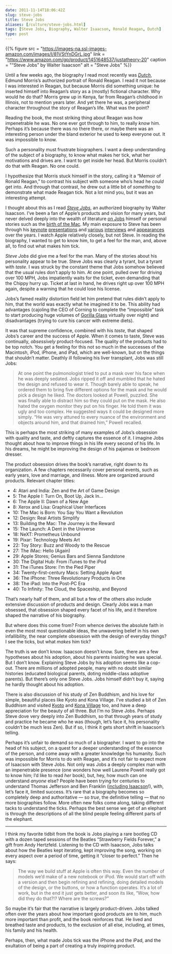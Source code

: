 ```yaml
--- 
date: 2011-11-14T18:06:42Z
slug: steve-jobs
title: Steve Jobs
aliases: [/culture/steve-jobs.html]
tags: [Steve Jobs, Biography, Walter Isaacson, Ronald Reagan, Dutch]
type: post
---
```


{{% figure
  src     = "https://images-na.ssl-images-amazon.com/images/I/81VStYnDGrL.jpg"
  link    = "https://www.amazon.com/gp/product/1451648537/justatheory-20"
  caption = "“Steve Jobs” by Walter Isaacson"
  alt     = "Steve Jobs"
%}}

Until a few weeks ago, the biography I read most recently was [*Dutch*], Edmund
Morris’s authorized portrait of Ronald Reagan. I read it not because I was
interested in Reagan, but because Morris did something unique: he inserted
himself into Reagan’s story as a (mostly) fictional character. Why would he do
that? Morris grew up in Kenya, far from Reagan’s childhood in Illinois, not to
mention years later. And yet there he was, a peripheral character throughout the
story of Reagan’s life. What was the point?

Reading the book, the most striking thing about Reagan was how impenetrable he
was. No one ever got through to him, to really *know* him. Perhaps it’s because
there was no there there, or maybe there was an interesting person under the
bland exterior he used to keep everyone out. It was impossible to know.

Such a personality must frustrate biographers. I want a deep understanding of
the subject of a biography, to know what makes her tick, what her motivations
and drives are. I want to get inside her head. But Morris couldn’t do that with
Reagan. No one could.

I hypothesize that Morris stuck himself in the story, calling it a “Memoir of
Ronald Reagan,” to contrast his subject with someone who’s head he *could* get
into. And through that contrast, he drew out a little bit of *something* to
demonstrate what made Reagan tick. Not a lot mind you, but it was an interesting
attempt.

I thought about this as I read [*Steve Jobs*], an authorized biography by Walter
Isaacson. I’ve been a fan of Apple’s products and vision for many years, but
never delved deeply into the wealth of literature [on Jobs] himself or personal
stories such as the [birth of the Mac]. My main exposure to Steve has been
through his [keynote][] [presentations] and [various][] [interviews] and
[appearances] over the years. I watch Apple relatively closely, but not Steve.
In reading the biography, I wanted to get to know him, to get a feel for the
man, and, above all, to find out what makes him tick.

*Steve Jobs* did give me a feel for the man. Many of the stories about his
personality appear to be true. Steve Jobs was clearly a tyrant, but a tyrant
with *taste*. I was struck by the constant theme that Jobs somehow believed that
the usual rules don’t apply to him. At one point, pulled over for driving over
100 MPH, Jobs impatiently waits for the ticket, even demanding that the Chippy
hurry up. Ticket at last in hand, he drives right up over 100 MPH again, despite
a warning that he could lose his license.

Jobs’s famed reality distortion field let him pretend that rules didn’t apply to
him, that the world was exactly what he imagined it to be. This ability had
advantages (cajoling the CEO of Corning to complete the “impossible” task to
start producing huge volumes of [Gorilla Glass] virtually over night) and
disadvantages (trying to cure his cancer with extreme diets).

It was that supreme confidence, combined with his *taste,* that shaped Jobs’s
career and the success of Apple. When it comes to taste, Steve was continually,
*obsessively* product-focused. The quality of the products had to be top notch.
You get a feeling for this not so much in the successes of the Macintosh, iPod,
iPhone, and iPad, which are well-known, but on the things that shouldn’t matter.
Deathly ill following his liver transplant, Jobs was still Jobs:

> At one point the pulmonologist tried to put a mask over his face when he was
> deeply sedated. Jobs ripped it off and mumbled that he hated the design and
> refused to wear it. Though barely able to speak, he ordered them to bring five
> different options for the mask and he would pick a design he liked. The
> doctors looked at Powell, puzzled. She was finally able to distract him so
> they could put on the mask. He also hated the oxygen monitor they put on his
> finger. He told them it was ugly and too complex. He suggested ways it could
> be designed more simply. “He was very attuned to every nuance of the
> environment and objects around him, and that drained him,” Powell recalled.

This is perhaps the most striking of many examples of Jobs’s obsession with
quality and taste, and deftly captures the essence of it. I imagine Jobs thought
about how to improve things in his life every second of his life. In his dreams,
he might be improving the design of his pajamas or bedroom dresser.

The product obsession drives the book’s narrative, right down to its
organization. A few chapters necessarily cover personal events, such as early
years, love and marriage, and illness. More are organized around products.
Relevant chapter titles:

-   4: Atari and India: Zen and the Art of Game Design
-   5: The Apple I: Turn On, Boot Up, Jack In…
-   6: The Apple II: Dawn of a New Age
-   8: Xerox and Lisa: Graphical User Interfaces
-   10: The Mac is Born: You Say You Want a Revolution
-   12: Design: Real Artists Simplify
-   13: Building the Mac: The Journey is the Reward
-   15: The Launch: A Dent in the Universe
-   18: NeXT: Prometheus Unbound
-   19: Pixar: Technology Meets Art
-   22: Toy Story: Buzz and Woody to the Rescue
-   27: The iMac: Hello (Again)
-   29: Apple Stores; Genius Bars and Sienna Sandstone
-   30: The Digital Hub: From iTunes to the iPod
-   31: The iTunes Store: I’m the Pied Piper
-   34: Twenty-first-century Macs: Setting Apple Apart
-   36: The iPhone: Three Revolutionary Products in One
-   38: The iPad: Into the Post-PC Era
-   40: To Infinity: The Cloud, the Spaceship, and Beyond

That’s nearly half of them, and all but a few of the others also include
extensive discussion of products and design. Clearly Jobs was a man obsessed,
that obsession shaped every facet of his life, and it therefore shaped the
narrative of his biography.

But where does this come from? From whence derives the absolute faith in even
the most most questionable ideas, the unwavering belief in his own
infallibility, the near complete obsession with the design of everyday things? I
see the ticks, but what *makes* him tick?

The truth is we don’t know. Isaacson doesn’t know. Sure, there are a few
hypotheses about his adoption, about his parents insisting he was special. But I
don’t know. Explaining Steve Jobs by his adoption seems like a cop-out. There
are millions of adopted people, many with no doubt similar histories (educated
biological parents, doting middle-class adoptive parents). But there’s only one
Steve Jobs. Jobs himself didn’t buy it, saying he hardly thought about his
adoption.

There is also discussion of his study of Zen Buddhism, and his love for simple,
beautiful places like Kyoto and Kona Village. I’ve studied a bit of Zen Buddhism
and visited [Kyoto] and [Kona Village] too, and have a deep appreciation for the
beauty of all three. But I’m no Steve Jobs. Perhaps Steve dove very deeply into
Zen Buddhism, so that through years of study and practice he became who he was
(though, let’s face it, his personality couldn’t be much less Zen). But if so, I
think it gets short shrift in Isaacson’s telling.

Perhaps it’s unfair to demand so much of a biographer. I want to go into the
head of his subject, on a quest for a deeper understanding of the essence of the
person, and come away with a greater knowledge his humanity. Such was impossible
for Morris to do with Reagan, and it’s not fair to expect more of Isaacson with
Steve Jobs. Not only was Jobs a deeply complex man with an impenetrable presence
(one wonders how well Laurene Powell really got to know him; I’d like to read
*her* book), but, hey, how much can one understand *anyone* else? People have
been trying for centuries to understand Thomas Jefferson and Ben Franklin
([including Isaacson]!), with, let’s face it, limited success. It’s rare that a
biography becomes so completely deep and authoritative — so *true*, the
definitive telling — that no more biographies follow. More often new folks come
along, taking different tacks to understand the ticks. Perhaps the best sense we
get of an elephant is through the descriptions of all the blind people feeling
different parts of the elephant.

--------------------------------------------------------------------------------

I think my favorite tidbit from the book is Jobs playing a rare bootleg CD with
a dozen taped sessions of the Beatles “Strawberry Fields Forever,” a gift from
Andy Hertzfeld. Listening to the CD with Isaacson, Jobs talks about how the
Beatles kept iterating, kept improving the song, working on every aspect over a
period of time, getting it “closer to perfect.” Then he says:

> The way we build stuff at Apple is often this way. Even the number of models
> we’d make of a new notebook or iPod. We would start off with a version and
> then begin refining and refining, doing detailed models of the design, or the
> buttons, or how a function operates. It’s a lot of work, but in the end it
> just gets better, and soon its like, “Wow, how did they do that?!? Where are
> the screws?”

So maybe it’s fair that the narrative is largely product-driven. Jobs talked
often over the years about how important good products are to him, much more
important than profit, and the book reinforces that. He lived and breathed taste
and products, to the exclusion of all else, including, at times, his family and
his health.

Perhaps, then, what made Jobs tick was the iPhone and the iPad, and the
exultation of being a part of creating a truly inspiring product.

  [*Steve Jobs*]: https://www.amazon.com/gp/product/1451648537/justatheory-20
  [*Dutch*]: https://www.amazon.com/dp/0375756450/justatheory-20
  [on Jobs]: https://www.amazon.com/dp/0471787841/justatheory-20
  [birth of the Mac]: http://www.folklore.org/
  [keynote]: http://www.youtube.com/watch?v=6uW-E496FXg
  [presentations]: http://www.youtube.com/watch?v=Ndnmtz8-S5I
  [various]: http://www.wired.com/wired/archive/4.02/jobs_pr.html
  [interviews]: http://www.rollingstone.com/news/story/5939600/steve_jobs_the_rolling_stone_interview
  [appearances]: http://www.youtube.com/watch?v=_5Z7eal4uXI
  [Gorilla Glass]: http://www.corninggorillaglass.com/
  [Kyoto]: https://www.flickr.com/photos/theory/sets/72157622980899749/
  [Kona Village]: http://konavillage.com/
  [including Isaacson]: https://www.amazon.com/dp/0684807610/justatheory-20
